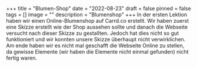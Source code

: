 +++
title = "Blumen-Shop"
date = "2022-08-23"
draft = false
pinned = false
tags = []
image = ""
description = "Blumenshop"
+++
In der ersten Lektion haben wir einen Online-Blumenshop auf Carrd.co erstellt. Wir haben zuerst eine Skizze erstellt wie der Shop aussehen sollte und danach die Webseite versucht nach dieser Skizze zu gestallten. Jedoch hat dies nicht so gut funktioniert und wir konnten unsere Skizze überhaupt nicht verwirklichen. Am ende haben wir es nicht mal geschafft die Webseite Online zu stellen, da gewisse Elemente (wir haben die Elemente nicht einmal gefunden) nicht fertig waren.